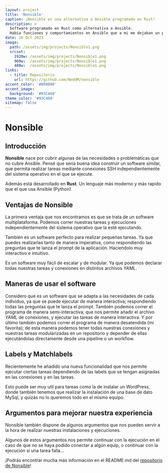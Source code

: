 ```yaml
---
layout: project
title: 'Nonsible'
caption: ¡Nonsible es una alternativa a Ansible programada en Rust!
description: >
  Software programado en Rust como alternativa a Ansible.
  Había funciones y comportamientos en Ansible que a mi me dejaban un poco que desear... Por eso decidí tomar mi propio camino y crear Nonsible.
date: 10 Oct 2023
image: 
  path: /assets/img/projects/Nonsible1.png
  srcset: 
    1920w: /assets/img/projects/Nonsible1.png
    960w:  /assets/img/projects/Nonsible1.png
    480w:  /assets/img/projects/Nonsible1.png
links:
  - title: Repositorio
    url: https://github.com/NeddM/nonsible
accent_color: '#808080'
accent_image:
  background: '#93C460'
theme_color: '#93C460'
sitemap: false
---
```


# Nonsible

## Introducción
__Nonsible__ nace por cubrir algunas de las necesidades o problemáticas que no cubre Ansible. Pensé que sería buena idea construir un software similar, que permita realizar tareas mediante conexiones SSH independientemente del sistema operativo en el que se ejecute.

Además está desarrollado en __Rust__. Un lenguaje más moderno y más rapido que el que usa Ansible (Python).


## Ventajas de Nonsible

La primera ventaja que nos encontramos es que se trata de un software multiplataforma. Podemos correr nuestras tareas y ejecuciones independientemente del sistema operativo que la esté ejecutando.

También es un software perfecto para realizar pequeñas tareas. Ya que puedes realizarlas tanto de manera imperativa, como respondiendo las preguntas que te lanza el prompt de la aplicación. Haciendolo muy interactivo e intuitivo.

Es un software muy fácil de escalar y de modular. Ya que podemos declarar todas nuestras tareas y conexiones en distintos archivos _YAML_. 

## Maneras de usar el software

Considero que es un software que se adapta a las necesidades de cada individuo, ya que se puede ejecutar de manera interactiva; respondiendo todas las preguntas que te lanza el prompt. También podemos correr el programa de manera semi-interactiva; que nos permite añadir el archivo _YAML_ de conexiones, y ejecutar las tareas de manera interactiva. Y por último también podemos correr el programa de manera desatendida (mi favorita); de esta manera podemos tener todas nuestras conexiones y nuestras tareas modularizadas en un repositorio y depender de ellas ejecutándolas directamente desde una pipeline o un workflow.

## Labels y Matchlabels
Recientemente he añadido una nueva funcionalidad que nos permite ejecutar ciertas tareas dependiendo de las labels que se tengan asignadas en las conexiones y en las tareas.

Esto puede ser muy util para tareas como la de instalar un WordPress, donde también tenemos que realizar la instalación de una base de dato MySql, y quizás no lo queremos todo en el mismo equipo.


## Argumentos para mejorar nuestra experiencia
Nonsible también dispone de algunos argumentos que nos pueden servir a la hora de realizar nuestras instalaciones y ejecuciones.

Algunos de estos argumentos nos permite continuar con la ejecución en el caso de que no se haya podido conectar a algún equip, o continuar con la ejecución si una tarea falla... 

¡Podrás encontrar mucha más información en el README.md del [repositorio de Nonsible](https://github.com/NeddM/Nonsible)!
